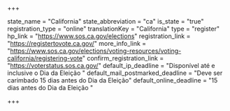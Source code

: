 +++

state_name = "California"
state_abbreviation = "ca"
is_state = "true"
registration_type = "online"
translationKey = "California"
type = "register"
hp_link = "https://www.sos.ca.gov/elections"
registration_link = "https://registertovote.ca.gov/"
more_info_link = "https://www.sos.ca.gov/elections/voting-resources/voting-california/registering-vote"
confirm_registration_link = "https://voterstatus.sos.ca.gov/"
default_ip_deadline = "Disponível até e inclusive o Dia da Eleição "
default_mail_postmarked_deadline = "Deve ser carimbado 15 dias antes do Dia da Eleição"
default_online_deadline = "15 dias antes do Dia da Eleição "

+++
